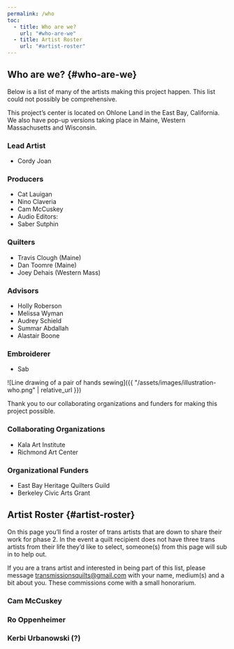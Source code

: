 ```yaml
---
permalink: /who
toc:
  - title: Who are we?
    url: "#who-are-we"
  - title: Artist Roster
    url: "#artist-roster"
---
```


## Who are we? {#who-are-we}

Below is a list of many of the artists making this project happen. This list
could not possibly be comprehensive.

This project’s center is located on Ohlone Land in the East Bay, California.
We also have pop-up versions taking place in Maine, Western
Massachusetts and Wisconsin.

### Lead Artist

* Cordy Joan

### Producers

* Cat Lauigan
* Nino Claveria
* Cam McCuskey
* Audio Editors:
* Saber Sutphin

### Quilters

* Travis Clough (Maine)
* Dan Toomre (Maine)
* Joey Dehais (Western Mass)

### Advisors

* Holly Roberson
* Melissa Wyman
* Audrey Schield
* Summar Abdallah
* Alastair Boone

### Embroiderer

* Sab

![Line drawing of a pair of hands sewing]({{ "/assets/images/illustration-who.png" | relative_url }})

Thank you to our collaborating organizations and funders for making this
project possible.

### Collaborating Organizations

* Kala Art Institute
* Richmond Art Center

### Organizational Funders

* East Bay Heritage Quilters Guild
* Berkeley Civic Arts Grant

## Artist Roster {#artist-roster}

On this page you’ll find a roster of trans artists that
are down to share their work for phase 2. In the
event a quilt recipient does not have three trans
artists from their life they’d like to select,
someone(s) from this page will sub in to help out.

If you are a trans artist and interested in being part
of this list, please message
[transmissionsquilts@gmail.com](mailto:transmissionsquilts@gmail.com) with your name,
medium(s) and a bit about you. These commissions
come with a small honorarium.

### Cam McCuskey

### Ro Oppenheimer

### Kerbi Urbanowski (?)

